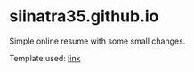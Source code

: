 # siinatra35.github.io


Simple online resume with some small changes.

Template used: [link](https://startbootstrap.com/theme/resume)
